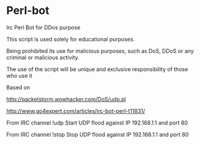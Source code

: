 Perl-bot
========

Irc Perl Bot for DDos purpose

This script is used solely for educational purposes.

Being prohibited its use for malicious purposes, such as DoS, DDoS or any criminal or malicious activity.

The use of the script will be unique and exclusive responsibility of those who use it


Based on

http://packetstorm.wowhacker.com/DoS/udp.pl

http://www.go4expert.com/articles/irc-bot-perl-t11831/


From IRC channel
!udp
Start UDP flood against IP 192.168.1.1 and port 80


From IRC channel
!stop
Stop UDP flood against IP 192.168.1.1 and port 80
